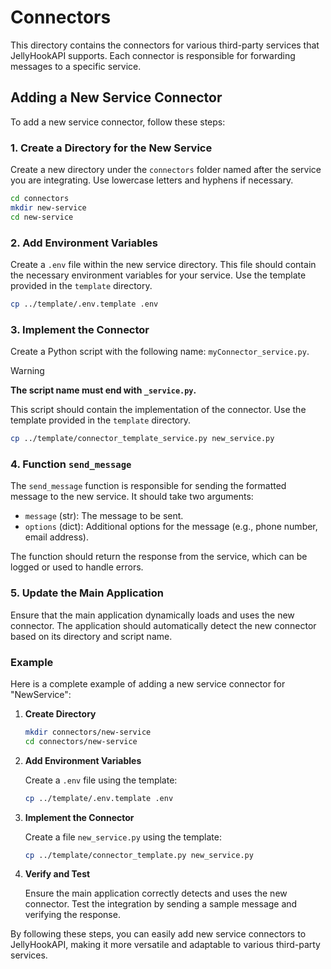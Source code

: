 # Connectors

This directory contains the connectors for various third-party services that JellyHookAPI supports. Each connector is responsible for forwarding messages to a specific service.

## Adding a New Service Connector

To add a new service connector, follow these steps:

### 1. Create a Directory for the New Service

Create a new directory under the `connectors` folder named after the service you are integrating. Use lowercase letters and hyphens if necessary.

```sh
cd connectors
mkdir new-service
cd new-service
```

### 2. Add Environment Variables

Create a `.env` file within the new service directory. This file should contain the necessary environment variables for your service. Use the template provided in the `template` directory.

```sh
cp ../template/.env.template .env
```

### 3. Implement the Connector

Create a Python script with the following name: `myConnector_service.py`. 

> [!WARNING]
> **The script name must end with `_service.py`.**

This script should contain the implementation of the connector. Use the template provided in the `template` directory.

```sh
cp ../template/connector_template_service.py new_service.py
```

### 4. Function `send_message`

The `send_message` function is responsible for sending the formatted message to the new service. It should take two arguments:

- `message` (str): The message to be sent.
- `options` (dict): Additional options for the message (e.g., phone number, email address).

The function should return the response from the service, which can be logged or used to handle errors.

### 5. Update the Main Application

Ensure that the main application dynamically loads and uses the new connector. The application should automatically detect the new connector based on its directory and script name.

### Example

Here is a complete example of adding a new service connector for "NewService":

1. **Create Directory**

    ```sh
    mkdir connectors/new-service
    cd connectors/new-service
    ```

2. **Add Environment Variables**

    Create a `.env` file using the template:

    ```sh
    cp ../template/.env.template .env
    ```

3. **Implement the Connector**

    Create a file `new_service.py` using the template:

    ```sh
    cp ../template/connector_template.py new_service.py
    ```

4. **Verify and Test**

    Ensure the main application correctly detects and uses the new connector. Test the integration by sending a sample message and verifying the response.

By following these steps, you can easily add new service connectors to JellyHookAPI, making it more versatile and adaptable to various third-party services.

